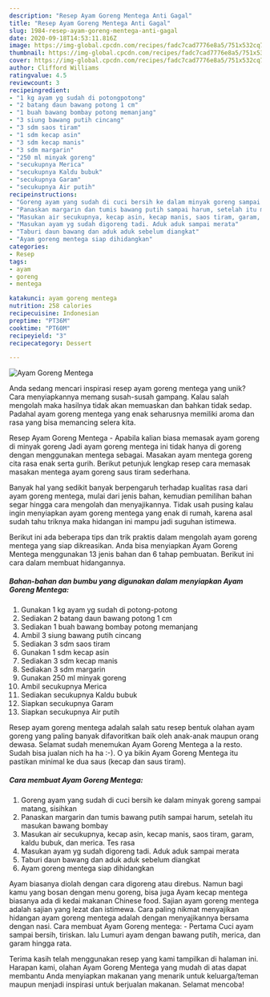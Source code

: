 ```yaml
---
description: "Resep Ayam Goreng Mentega Anti Gagal"
title: "Resep Ayam Goreng Mentega Anti Gagal"
slug: 1984-resep-ayam-goreng-mentega-anti-gagal
date: 2020-09-18T14:53:11.816Z
image: https://img-global.cpcdn.com/recipes/fadc7cad7776e8a5/751x532cq70/ayam-goreng-mentega-foto-resep-utama.jpg
thumbnail: https://img-global.cpcdn.com/recipes/fadc7cad7776e8a5/751x532cq70/ayam-goreng-mentega-foto-resep-utama.jpg
cover: https://img-global.cpcdn.com/recipes/fadc7cad7776e8a5/751x532cq70/ayam-goreng-mentega-foto-resep-utama.jpg
author: Clifford Williams
ratingvalue: 4.5
reviewcount: 3
recipeingredient:
- "1 kg ayam yg sudah di potongpotong"
- "2 batang daun bawang potong 1 cm"
- "1 buah bawang bombay potong memanjang"
- "3 siung bawang putih cincang"
- "3 sdm saos tiram"
- "1 sdm kecap asin"
- "3 sdm kecap manis"
- "3 sdm margarin"
- "250 ml minyak goreng"
- "secukupnya Merica"
- "secukupnya Kaldu bubuk"
- "secukupnya Garam"
- "secukupnya Air putih"
recipeinstructions:
- "Goreng ayam yang sudah di cuci bersih ke dalam minyak goreng sampai matang, sisihkan"
- "Panaskan margarin dan tumis bawang putih sampai harum, setelah itu masukan bawang bombay"
- "Masukan air secukupnya, kecap asin, kecap manis, saos tiram, garam, kaldu bubuk, dan merica. Tes rasa"
- "Masukan ayam yg sudah digoreng tadi. Aduk aduk sampai merata"
- "Taburi daun bawang dan aduk aduk sebelum diangkat"
- "Ayam goreng mentega siap dihidangkan"
categories:
- Resep
tags:
- ayam
- goreng
- mentega

katakunci: ayam goreng mentega 
nutrition: 258 calories
recipecuisine: Indonesian
preptime: "PT36M"
cooktime: "PT60M"
recipeyield: "3"
recipecategory: Dessert

---
```



![Ayam Goreng Mentega](https://img-global.cpcdn.com/recipes/fadc7cad7776e8a5/751x532cq70/ayam-goreng-mentega-foto-resep-utama.jpg)

Anda sedang mencari inspirasi resep ayam goreng mentega yang unik? Cara menyiapkannya memang susah-susah gampang. Kalau salah mengolah maka hasilnya tidak akan memuaskan dan bahkan tidak sedap. Padahal ayam goreng mentega yang enak seharusnya memiliki aroma dan rasa yang bisa memancing selera kita.

Resep Ayam Goreng Mentega - Apabila kalian biasa memasak ayam goreng di minyak goreng Jadi ayam goreng mentega ini tidak hanya di goreng dengan menggunakan mentega sebagai. Masakan ayam mentega goreng cita rasa enak serta gurih. Berikut petunjuk lengkap resep cara memasak masakan mentega ayam goreng saus tiram sederhana.

Banyak hal yang sedikit banyak berpengaruh terhadap kualitas rasa dari ayam goreng mentega, mulai dari jenis bahan, kemudian pemilihan bahan segar hingga cara mengolah dan menyajikannya. Tidak usah pusing kalau ingin menyiapkan ayam goreng mentega yang enak di rumah, karena asal sudah tahu triknya maka hidangan ini mampu jadi suguhan istimewa.


Berikut ini ada beberapa tips dan trik praktis dalam mengolah ayam goreng mentega yang siap dikreasikan. Anda bisa menyiapkan Ayam Goreng Mentega menggunakan 13 jenis bahan dan 6 tahap pembuatan. Berikut ini cara dalam membuat hidangannya.

<!--inarticleads1-->

##### Bahan-bahan dan bumbu yang digunakan dalam menyiapkan Ayam Goreng Mentega:

1. Gunakan 1 kg ayam yg sudah di potong-potong
1. Sediakan 2 batang daun bawang potong 1 cm
1. Sediakan 1 buah bawang bombay potong memanjang
1. Ambil 3 siung bawang putih cincang
1. Sediakan 3 sdm saos tiram
1. Gunakan 1 sdm kecap asin
1. Sediakan 3 sdm kecap manis
1. Sediakan 3 sdm margarin
1. Gunakan 250 ml minyak goreng
1. Ambil secukupnya Merica
1. Sediakan secukupnya Kaldu bubuk
1. Siapkan secukupnya Garam
1. Siapkan secukupnya Air putih


Resep ayam goreng mentega adalah salah satu resep bentuk olahan ayam goreng yang paling banyak difavoritkan baik oleh anak-anak maupun orang dewasa. Selamat sudah menemukan Ayam Goreng Mentega a la resto. Sudah bisa jualan nich ha ha :-). O ya bikin Ayam Goreng Mentega itu pastikan minimal ke dua saus (kecap dan saus tiram). 

<!--inarticleads2-->

##### Cara membuat Ayam Goreng Mentega:

1. Goreng ayam yang sudah di cuci bersih ke dalam minyak goreng sampai matang, sisihkan
1. Panaskan margarin dan tumis bawang putih sampai harum, setelah itu masukan bawang bombay
1. Masukan air secukupnya, kecap asin, kecap manis, saos tiram, garam, kaldu bubuk, dan merica. Tes rasa
1. Masukan ayam yg sudah digoreng tadi. Aduk aduk sampai merata
1. Taburi daun bawang dan aduk aduk sebelum diangkat
1. Ayam goreng mentega siap dihidangkan


Ayam biasanya diolah dengan cara digoreng atau direbus. Namun bagi kamu yang bosan dengan menu goreng, bisa juga Ayam kecap mentega biasanya ada di kedai makanan Chinese food. Sajian ayam goreng mentega adalah sajian yang lezat dan istimewa. Cara paling nikmat menyajikan hidangan ayam goreng mentega adalah dengan menyajikannya bersama dengan nasi. Cara membuat Ayam Goreng mentega: - Pertama Cuci ayam sampai bersih, tiriskan. lalu Lumuri ayam dengan bawang putih, merica, dan garam hingga rata. 

Terima kasih telah menggunakan resep yang kami tampilkan di halaman ini. Harapan kami, olahan Ayam Goreng Mentega yang mudah di atas dapat membantu Anda menyiapkan makanan yang menarik untuk keluarga/teman maupun menjadi inspirasi untuk berjualan makanan. Selamat mencoba!
